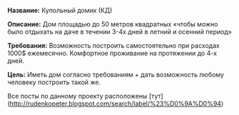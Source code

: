 ﻿**Название:** Купольный домик (КД)

**Описание:** Дом площадью до 50 метров квадратных «чтобы можно было отдыхать на даче в течении 3-4х дней в летний и осенний период»

**Требования:** Возможность построить самостоятельно при расходах 1000$ ежемесячно. Комфортное проживание на протяжении до 4-х дней.

**Цель:** Иметь дом согласно требованиям + дать возможность любому человеку построить такой же.


Все посты по данному проекту расположены [тут] (http://rudenkopeter.blogspot.com/search/label/%23%D0%9A%D0%94)
